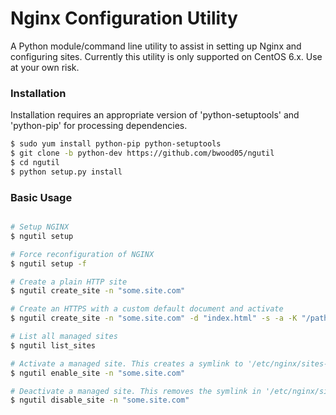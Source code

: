 # Nginx Configuration Utility
A Python module/command line utility to assist in setting up Nginx and configuring sites. Currently this utility is only supported on CentOS 6.x. Use at your own risk.

### Installation
Installation requires an appropriate version of 'python-setuptools' and 'python-pip' for processing dependencies.
```sh
$ sudo yum install python-pip python-setuptools
$ git clone -b python-dev https://github.com/bwood05/ngutil
$ cd ngutil
$ python setup.py install
```

### Basic Usage
```sh

# Setup NGINX
$ ngutil setup

# Force reconfiguration of NGINX
$ ngutil setup -f

# Create a plain HTTP site
$ ngutil create_site -n "some.site.com"

# Create an HTTPS with a custom default document and activate
$ ngutil create_site -n "some.site.com" -d "index.html" -s -a -K "/path/to/ssl.key" -C "/path/to/ssl.crt"

# List all managed sites
$ ngutil list_sites

# Activate a managed site. This creates a symlink to '/etc/nginx/sites-enabled'
$ ngutil enable_site -n "some.site.com"

# Deactivate a managed site. This removes the symlink in '/etc/nginx/sites-enabled'
$ ngutil disable_site -n "some.site.com"

```